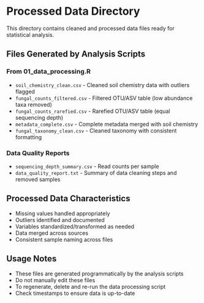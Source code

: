 # Processed Data Directory

This directory contains cleaned and processed data files ready for statistical analysis.

## Files Generated by Analysis Scripts

### From 01_data_processing.R
- `soil_chemistry_clean.csv` - Cleaned soil chemistry data with outliers flagged
- `fungal_counts_filtered.csv` - Filtered OTU/ASV table (low abundance taxa removed)
- `fungal_counts_rarefied.csv` - Rarefied OTU/ASV table (equal sequencing depth)
- `metadata_complete.csv` - Complete metadata merged with soil chemistry
- `fungal_taxonomy_clean.csv` - Cleaned taxonomy with consistent formatting

### Data Quality Reports
- `sequencing_depth_summary.csv` - Read counts per sample
- `data_quality_report.txt` - Summary of data cleaning steps and removed samples

## Processed Data Characteristics

- Missing values handled appropriately
- Outliers identified and documented
- Variables standardized/transformed as needed
- Data merged across sources
- Consistent sample naming across files

## Usage Notes

- These files are generated programmatically by the analysis scripts
- Do not manually edit these files
- To regenerate, delete and re-run the data processing script
- Check timestamps to ensure data is up-to-date

